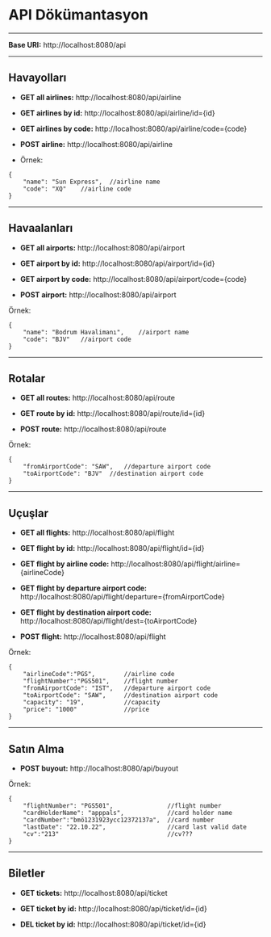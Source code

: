 # **API Dökümantasyon**
___

**Base URI:** http://localhost:8080/api

___
## **Havayolları**


- **GET all airlines:** http://localhost:8080/api/airline

- **GET airlines by id:** http://localhost:8080/api/airline/id={id}

- **GET airlines by code:** http://localhost:8080/api/airline/code={code}

- **POST airline:** http://localhost:8080/api/airline

-  Örnek:

```
{
    "name": "Sun Express",  //airline name
    "code": "XQ"    //airline code
}
```

___
## **Havaalanları**


- **GET all airports:** http://localhost:8080/api/airport

- **GET airport by id:** http://localhost:8080/api/airport/id={id}

- **GET airport by code:** http://localhost:8080/api/airport/code={code}

- **POST airport:** http://localhost:8080/api/airport

Örnek:

```
{
    "name": "Bodrum Havalimanı",    //airport name
    "code": "BJV"   //airport code
}
```
___
## **Rotalar**


- **GET all routes:** http://localhost:8080/api/route

- **GET route by id:** http://localhost:8080/api/route/id={id}

- **POST route:** http://localhost:8080/api/route

Örnek:

```
{
    "fromAirportCode": "SAW",   //departure airport code
    "toAirportCode": "BJV"  //destination airport code
}
```

___
## **Uçuşlar**


- **GET all flights:** http://localhost:8080/api/flight

- **GET flight by id:** http://localhost:8080/api/flight/id={id}

- **GET flight by airline code:** http://localhost:8080/api/flight/airline={airlineCode}

- **GET flight by departure airport code:** http://localhost:8080/api/flight/departure={fromAirportCode}

- **GET flight by destination airport code:** http://localhost:8080/api/flight/dest={toAirportCode}

- **POST flight:** http://localhost:8080/api/flight

Örnek:

```
{
    "airlineCode":"PGS",        //airline code
    "flightNumber":"PGS501",    //flight number
    "fromAirportCode": "IST",   //departure airport code
    "toAirportCode": "SAW",     //destination airport code
    "capacity": "19",           //capacity
    "price": "1000"             //price
}
```

___
## **Satın Alma**


- **POST buyout:** http://localhost:8080/api/buyout

Örnek:

```
{
    "flightNumber": "PGS501",               //flight number
    "cardHolderName": "apppals",            //card holder name
    "cardNumber":"bmö1231923ycc12372137a",  //card number
    "lastDate": "22.10.22",                 //card last valid date
    "cv":"213"                              //cv???
}
```

___
## **Biletler**


- **GET tickets:** http://localhost:8080/api/ticket

- **GET ticket by id:** http://localhost:8080/api/ticket/id={id}

- **DEL ticket by id:** http://localhost:8080/api/ticket/id={id}

